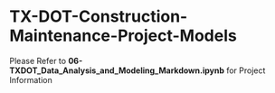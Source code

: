 # TX-DOT-Construction-Maintenance-Project-Models

Please Refer to **06-TXDOT_Data_Analysis_and_Modeling_Markdown.ipynb** for Project Information

